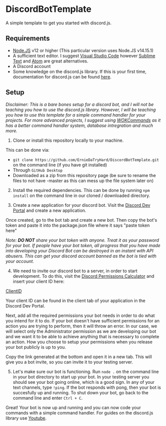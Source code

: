 # DiscordBotTemplate

A simple template to get you started with discord.js.

## Requirements

* [Node.JS](https://nodejs.org/ "Node.JS") v12 or higher (This particular version uses Node.JS v14.15.1)
* A sufficient text editor. I suggest [Visual Studio Code](https://code.visualstudio.com/ "Visual Studio Code") however [Sublime Text](https://www.sublimetext.com/ "Sublime Text") and [Atom](https://atom.io/ "Atom") are great alternatives.
* A Discord account
* Some knowledge on the discord.js library. If this is your first time, documentation for discord.js can be found [here](https://discord.js.org/#/docs/main/stable/general/welcome "here").

## Setup

_Disclaimer: This is a bare bones setup for a discord bot, and I will not be teaching you how to use the discord.js library. However, I will be teaching you how to use this template for a simple command handler for your projects. For more advanced projects, I suggest using [WOKCommands](https://github.com/AlexzanderFlores/WOKCommands "WOKCommands") as it has a better command handler system, database intregration and much more._

1. Clone or install this repository locally to your machine.

This can be done via:
- `git clone https://github.com/ErnieDaTryHard/DiscordBotTemplate.git` on the command line (if you have git installed)
- Through `GitHub Desktop`
- Downloaded as a zip from this repository page (be sure to rename the files to not have -master as this can mess up the file system later on)
 
2. Install the required dependencies. This can be done by running `npm install` on the command line in our cloned / downloaded directory.

3. Create a new application for your discord bot. Visit the [Discord Dev Portal](https://discord.com/developers/applications "Discord Dev Portal") and create a new application.

Once created, go to the bot tab and create a new bot. Then copy the bot's token and paste it into the package.json file where it says "paste token here"

_Note: __DO NOT__ share your bot token with anyone. Treat it as your password for your bot. If people have your bot token, all progress that you have made into developing your Discord Bot can be destroyed in an instant with API abusers. This can get your discord account banned as the bot is tied with your account._

4. We need to invite our discord bot to a server, in order to start development. To do this, visit the [Discord Permissions Calculator](https://discordapi.com/permissions.html "Discord Permissions Calculator") and insert your client ID here: 

[ClientID](https://i.imgur.com/MxORJkG.png)

Your client ID can be found in the client tab of your application in the Discord Dev Portal.

Next, add all the required permissions your bot needs in order to do what you intend for it to do. If your bot doesn't have sufficient permissions for an action you are trying to perform, then it will throw an error. In our case, we will select only the Administrator permission as we are developing our bot and we want it to be able to achieve anything that is necessary to complete an action. How you choose to setup your permissions when you release your bot publicly is up to you.

Copy the link generated at the bottom and open it in a new tab. This will give you a bot invite, so you can invite it to your testing server.

5. Let's make sure our bot is functioning. Run `node .` on the command line in your bot directory to start up your bot. In your testing server you should see your bot going online, which is a good sign. In any of your text channels, type `!ping`. If the bot responds with pong, then your bot is succesfully up and running. To shut down your bot, go back to the command line and enter `Ctrl + C`.

Great! Your bot is now up and running and you can now code your commands with a simple command handler. For guides on the discord.js library use [Youtube](https://www.youtube.com/results?search_query=discord.js+bot+tutorial "Youtube"). 






